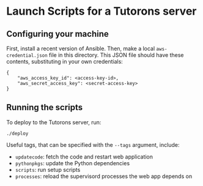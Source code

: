 # Launch Scripts for a Tutorons server

## Configuring your machine

First, install a recent version of Ansible.
Then, make a local `aws-credential.json` file in this directory.
This JSON file should have these contents, substituting in your own credentials:

    {
        "aws_access_key_id": <access-key-id>,
        "aws_secret_access_key": <secret-access-key>
    }

## Running the scripts

To deploy to the Tutorons server, run:

    ./deploy

Useful tags, that can be specified with the `--tags` argument, include:
* `updatecode`: fetch the code and restart web application
* `pythonpkgs`: update the Python dependencies
* `scripts`: run setup scripts
* `processes`: reload the supervisord processes the web app depends on

